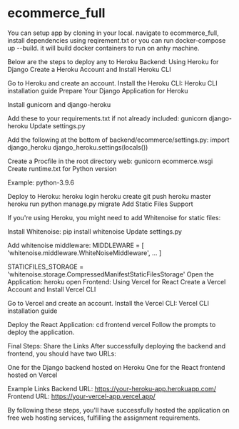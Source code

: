 # ecommerce_full

You can setup app by cloning in your local.
navigate to ecommerce_full, install dependencies using reqirement.txt or you can run docker-compose up --build. it will build docker containers to run on anhy machine.

Below are the steps to deploy any to Heroku
Backend: Using Heroku for Django
Create a Heroku Account and Install Heroku CLI

Go to Heroku and create an account.
Install the Heroku CLI: Heroku CLI installation guide
Prepare Your Django Application for Heroku

Install gunicorn and django-heroku

Add these to your requirements.txt if not already included:
gunicorn
django-heroku
Update settings.py

Add the following at the bottom of backend/ecommerce/settings.py:
import django_heroku
django_heroku.settings(locals())

Create a Procfile in the root directory
web: gunicorn ecommerce.wsgi
Create runtime.txt for Python version

Example:
python-3.9.6

Deploy to Heroku:
heroku login
heroku create
git push heroku master
heroku run python manage.py migrate
Add Static Files Support

If you're using Heroku, you might need to add Whitenoise for static files:

Install Whitenoise:
pip install whitenoise
Update settings.py

Add whitenoise middleware:
MIDDLEWARE = [
    'whitenoise.middleware.WhiteNoiseMiddleware',
    ...
]

STATICFILES_STORAGE = 'whitenoise.storage.CompressedManifestStaticFilesStorage'
Open the Application:
heroku open
Frontend: Using Vercel for React
Create a Vercel Account and Install Vercel CLI

Go to Vercel and create an account.
Install the Vercel CLI: Vercel CLI installation guide

Deploy the React Application:
cd frontend
vercel
Follow the prompts to deploy the application.

Final Steps: Share the Links
After successfully deploying the backend and frontend, you should have two URLs:

One for the Django backend hosted on Heroku
One for the React frontend hosted on Vercel

Example Links
Backend URL: https://your-heroku-app.herokuapp.com/
Frontend URL: https://your-vercel-app.vercel.app/

By following these steps, you'll have successfully hosted the application on free web hosting services, fulfilling the assignment requirements.
